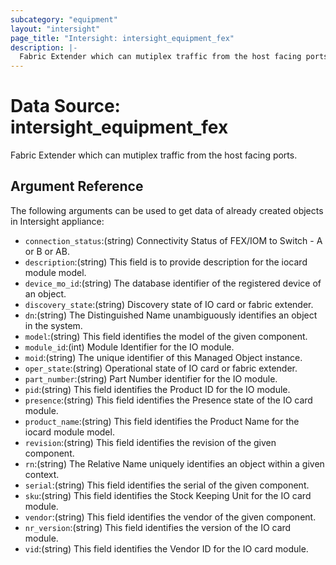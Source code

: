 ```yaml
---
subcategory: "equipment"
layout: "intersight"
page_title: "Intersight: intersight_equipment_fex"
description: |-
  Fabric Extender which can mutiplex traffic from the host facing ports.
---
```


# Data Source: intersight_equipment_fex
Fabric Extender which can mutiplex traffic from the host facing ports.
## Argument Reference
The following arguments can be used to get data of already created objects in Intersight appliance:
* `connection_status`:(string) Connectivity Status of FEX/IOM to Switch - A or B or AB. 
* `description`:(string) This field is to provide description for the iocard module model. 
* `device_mo_id`:(string) The database identifier of the registered device of an object. 
* `discovery_state`:(string) Discovery state of IO card or fabric extender. 
* `dn`:(string) The Distinguished Name unambiguously identifies an object in the system. 
* `model`:(string) This field identifies the model of the given component. 
* `module_id`:(int) Module Identifier for the IO module. 
* `moid`:(string) The unique identifier of this Managed Object instance. 
* `oper_state`:(string) Operational state of IO card or fabric extender. 
* `part_number`:(string) Part Number identifier for the IO module. 
* `pid`:(string) This field identifies the Product ID for the IO module. 
* `presence`:(string) This field identifies the Presence state of the IO card module. 
* `product_name`:(string) This field identifies the Product Name for the iocard module model. 
* `revision`:(string) This field identifies the revision of the given component. 
* `rn`:(string) The Relative Name uniquely identifies an object within a given context. 
* `serial`:(string) This field identifies the serial of the given component. 
* `sku`:(string) This field identifies the Stock Keeping Unit for the IO card module. 
* `vendor`:(string) This field identifies the vendor of the given component. 
* `nr_version`:(string) This field identifies the version of the IO card module. 
* `vid`:(string) This field identifies the Vendor ID for the IO card module. 
